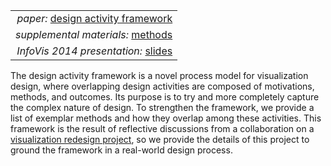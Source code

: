 |      |
| ---: |
| *paper:* [design activity framework](paper.pdf) |
| *supplemental materials:* [methods](suppl-mat.pdf) |
| *InfoVis 2014 presentation:* [slides](presentation.pdf) |

The design activity framework is a novel process model for visualization design, where overlapping design activities are composed of motivations, methods, and outcomes. Its purpose is to try and more completely capture the complex nature of design. To strengthen the framework, we provide a list of exemplar methods and how they overlap among these activities. This framework is the result of reflective discussions from a collaboration on a [visualization redesign project](../cybersecurity-redesign), so we provide the details of this project to ground the framework in a real-world design process.
